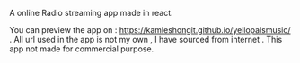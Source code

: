 A online Radio streaming app made in react.

You can preview the app on : https://kamleshongit.github.io/yellopalsmusic/ .
All url used in the app is not my own , I have sourced from internet .
This app not made for commercial purpose.
